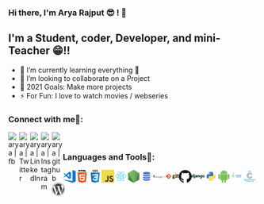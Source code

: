### Hi there, I'm Arya Rajput 😎 ! 👋
## I'm a Student, coder, Developer, and mini-Teacher 😁!!

- 🌱 I’m currently learning everything 🤣
- 📌 I’m looking to collaborate on a Project
- 🥅 2021 Goals: Make more projects
- ⚡ For Fun: I love to watch movies / webseries

### Connect with me📡:

[<img align="left" alt="arya | fb" width="22px" src="https://cdn.jsdelivr.net/npm/simple-icons@v3/icons/facebook.svg" />][fb]
[<img align="left" alt="arya | Twitter" width="22px" src="https://cdn.jsdelivr.net/npm/simple-icons@v3/icons/twitter.svg" />][twitter]
[<img align="left" alt="arya | LinkedIn" width="22px" src="https://cdn.jsdelivr.net/npm/simple-icons@v3/icons/linkedin.svg" />][linkedin]
[<img align="left" alt="arya | Instagram" width="22px" src="https://cdn.jsdelivr.net/npm/simple-icons@v3/icons/instagram.svg" />][instagram]
[<img align="left" alt="arya | github" width="22px" src="https://cdn.jsdelivr.net/npm/simple-icons@v3/icons/github.svg" />][github]

<br />

### Languages and Tools🔧:

<img align="left" alt="Visual Studio Code" width="26px" src="https://raw.githubusercontent.com/github/explore/80688e429a7d4ef2fca1e82350fe8e3517d3494d/topics/visual-studio-code/visual-studio-code.png" />
<img align="left" alt="HTML5" width="26px" src="https://raw.githubusercontent.com/github/explore/80688e429a7d4ef2fca1e82350fe8e3517d3494d/topics/html/html.png" />
<img align="left" alt="CSS3" width="26px" src="https://raw.githubusercontent.com/github/explore/80688e429a7d4ef2fca1e82350fe8e3517d3494d/topics/css/css.png" />
<img align="left" alt="JavaScript" width="26px" src="https://raw.githubusercontent.com/github/explore/80688e429a7d4ef2fca1e82350fe8e3517d3494d/topics/javascript/javascript.png" />
<img align="left" alt="React" width="26px" src="https://raw.githubusercontent.com/github/explore/80688e429a7d4ef2fca1e82350fe8e3517d3494d/topics/react/react.png" />
<img align="left" alt="Node.js" width="26px" src="https://raw.githubusercontent.com/github/explore/80688e429a7d4ef2fca1e82350fe8e3517d3494d/topics/nodejs/nodejs.png" />
<img align="left" alt="SQL" width="26px" src="https://raw.githubusercontent.com/github/explore/80688e429a7d4ef2fca1e82350fe8e3517d3494d/topics/sql/sql.png" />
<img align="left" alt="MongoDB" width="26px" src="https://raw.githubusercontent.com/github/explore/80688e429a7d4ef2fca1e82350fe8e3517d3494d/topics/mongodb/mongodb.png" />
<img align="left" alt="Git" width="26px" src="https://raw.githubusercontent.com/github/explore/80688e429a7d4ef2fca1e82350fe8e3517d3494d/topics/git/git.png" />
<img align="left" alt="GitHub" width="26px" src="https://raw.githubusercontent.com/github/explore/78df643247d429f6cc873026c0622819ad797942/topics/github/github.png" />
<img align="left" alt="Django" width="26px" src="https://raw.githubusercontent.com/github/explore/78df643247d429f6cc873026c0622819ad797942/topics/django/django.png" />
<img align="left" alt="python" width="26px" src="https://raw.githubusercontent.com/github/explore/78df643247d429f6cc873026c0622819ad797942/topics/python/python.png" />
<img align="left" alt="android" width="26px" src="https://raw.githubusercontent.com/github/explore/78df643247d429f6cc873026c0622819ad797942/topics/android/android.png" />
<img align="left" alt="java" width="26px" src="https://raw.githubusercontent.com/github/explore/78df643247d429f6cc873026c0622819ad797942/topics/java/java.png" />
<img align="left" alt="c" width="26px" src="https://raw.githubusercontent.com/github/explore/78df643247d429f6cc873026c0622819ad797942/topics/c/c.png" />
<img align="left" alt="wordpress" width="26px" src="https://raw.githubusercontent.com/github/explore/78df643247d429f6cc873026c0622819ad797942/topics/wordpress/wordpress.png" />

<br />

 

[instagram]: https://www.instagram.com/in/_rajarya/
[linkedin]: https://www.linkedin.com/in/arya-rajput-342b081a1/
[fb]: https://m.facebook.com/profile.php?lst=100037482221700%3A100037482221700%3A1613572733
[twitter]: https://twitter.com/AryaRaj98052919?s=09
[github]:https://github.com/AryaRajput1
